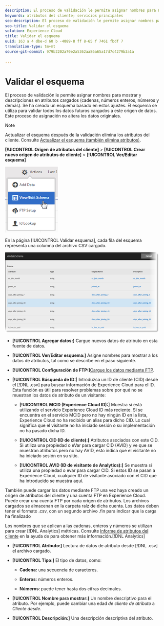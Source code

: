 ```yaml
---
description: El proceso de validación le permite asignar nombres para mostrar y descripciones en atributos cargados (cadenas, números enteros, números y demás). Se ha creado un esquema basado en estos ajustes. El esquema se utiliza para validar todos los datos futuros cargados a este origen de datos. Este proceso de asignación no altera los datos originales.
keywords: atributos del cliente; servicios principales
seo-description: El proceso de validación le permite asignar nombres para mostrar y descripciones en atributos cargados (cadenas, números enteros, números y demás). Se ha creado un esquema basado en estos ajustes. El esquema se utiliza para validar todos los datos futuros cargados a este origen de datos. Este proceso de asignación no altera los datos originales.
seo-title: Validar el esquema
solution: Experience Cloud
title: Validar el esquema
uuid: 163 a 4 dbe-d 60 b -4089-8 ff 8-65 f 7461 fbdf 7
translation-type: tm+mt
source-git-commit: 979b2202a70e2a5362aa86a65a17d7c4279b3a1a

---
```



# Validar el esquema

El proceso de validación le permite asignar nombres para mostrar y descripciones en atributos cargados (cadenas, números enteros, números y demás). Se ha creado un esquema basado en estos ajustes. El esquema se utiliza para validar todos los datos futuros cargados a este origen de datos. Este proceso de asignación no altera los datos originales.


>[!NOTE]
>
>Actualizar el esquema después de la validación elimina los atributos del cliente. Consulte [Actualizar el esquema (también elimina atributos)](../attributes/t-crs-usecase.md#task_6568898BB7C44A42ABFB86532B89063C).


**[!UICONTROL Origen de atributos del cliente]** &gt; **[!UICONTROL Crear nuevo origen de atributos de cliente]** &gt; **[!UICONTROL Ver/Editar esquema]**

![](assets/view_edit_schema.png)

En la página [!UICONTROL Validar esquema], cada fila del esquema representa una columna del archivo CSV cargado.

![](assets/06_crs_usecase.png)

* **[!UICONTROL Agregar datos:]** Cargue nuevos datos de atributo en esta fuente de datos.

* **[!UICONTROL Ver/Editar esquema:]** Asigne nombres para mostrar a los datos de atributos, tal como se describe en el paso siguiente.

* **[!UICONTROL Configuración de FTP:]**[Cargue los datos mediante FTP](../attributes/t-upload-attributes-ftp.md#task_591C3B6733424718A62453D2F8ADF73B).

* **[!UICONTROL Búsqueda de ID:]** Introduzca un ID de cliente (CID) desde el [!DNL .csv] para buscar información de Experience Cloud para el ID. Esta función es útil para resolver problemas sobre por qué no se muestran los datos de atributo de un visitante:

   * **[!UICONTROL MCID (Experience Cloud ID):]** Muestra si está utilizando el servicio Experience Cloud ID más reciente. Si se encuentra en el servicio MCID pero no hay ningún ID en la lista, Experience Cloud no ha recibido un alias para dicho CID. Lo cual significa que el visitante no ha iniciado sesión o su implementación no ha pasado dicha ID.

   * **[!UICONTROL CID (ID de cliente):]** Atributos asociados con este CID. Si utiliza una propiedad o eVar para cargar CID (AVID) y ve que se muestran atributos pero no hay AVID, esto indica que el visitante no ha iniciado sesión en su sitio.

   * **[!UICONTROL AVID (ID de visitante de Analytics):]** Se muestra si utiliza una propiedad o evar para cargar CID. Si estos ID se pasan a Experience Cloud, cualquier ID de visitante asociado con el CID que ha introducido se muestra aquí.






También puede cargar los datos mediante FTP una vez haya creado un origen de atributos del cliente y una cuenta FTP en Experience Cloud. Puede crear una cuenta FTP por cada origen de atributos. Los archivos cargados se almacenan en la carpeta raíz de dicha cuenta. Los datos deben tener el formato .csv, con un segundo archivo .fin para indicar que la carga ha finalizado

Los nombres que se aplican a las cadenas, enteros y números se utilizan para crear [!DNL Analytics] métricas. Consulte [Informe de atributos del cliente](https://marketing.adobe.com/resources/help/en_US/reference/?f=reports_customer_attributes) en la ayuda de para obtener más información.[!DNL Analytics]

* **[!UICONTROL Atributo:]** Lectura de datos de atributo desde [!DNL .csv] el archivo cargado.

* **[!UICONTROL Tipo:]** El tipo de datos, como:

   * **Cadena:** una secuencia de caracteres.

   * **Enteros**: números enteros.

   * **Números**: puede tener hasta dos cifras decimales.




* **[!UICONTROL Nombre para mostrar:]** Un nombre descriptivo para el atributo. Por ejemplo, puede cambiar una edad *de cliente de atributo* a *Cliente desde*.

* **[!UICONTROL Descripción:]** Una descripción descriptiva del atributo.



